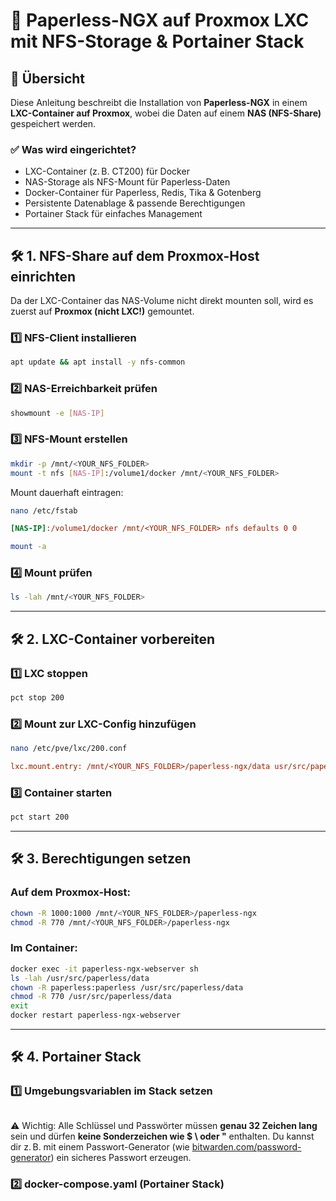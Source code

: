# 🚀 Paperless-NGX auf Proxmox LXC mit NFS-Storage & Portainer Stack

## 📌 Übersicht

Diese Anleitung beschreibt die Installation von **Paperless-NGX** in einem **LXC-Container auf Proxmox**, wobei die Daten auf einem **NAS (NFS-Share)** gespeichert werden.

### ✅ Was wird eingerichtet?

* LXC-Container (z. B. CT200) für Docker
* NAS-Storage als NFS-Mount für Paperless-Daten
* Docker-Container für Paperless, Redis, Tika & Gotenberg
* Persistente Datenablage & passende Berechtigungen
* Portainer Stack für einfaches Management

---

## 🛠 1. NFS-Share auf dem Proxmox-Host einrichten

Da der LXC-Container das NAS-Volume nicht direkt mounten soll, wird es zuerst auf **Proxmox (nicht LXC!)** gemountet.

### 1️⃣ NFS-Client installieren

```bash
apt update && apt install -y nfs-common
```

### 2️⃣ NAS-Erreichbarkeit prüfen

```bash
showmount -e [NAS-IP]
```

### 3️⃣ NFS-Mount erstellen

```bash
mkdir -p /mnt/<YOUR_NFS_FOLDER>
mount -t nfs [NAS-IP]:/volume1/docker /mnt/<YOUR_NFS_FOLDER>
```

Mount dauerhaft eintragen:

```bash
nano /etc/fstab
```

```ini
[NAS-IP]:/volume1/docker /mnt/<YOUR_NFS_FOLDER> nfs defaults 0 0
```

```bash
mount -a
```

### 4️⃣ Mount prüfen

```bash
ls -lah /mnt/<YOUR_NFS_FOLDER>
```

---

## 🛠 2. LXC-Container vorbereiten

### 1️⃣ LXC stoppen

```bash
pct stop 200
```

### 2️⃣ Mount zur LXC-Config hinzufügen

```bash
nano /etc/pve/lxc/200.conf
```

```ini
lxc.mount.entry: /mnt/<YOUR_NFS_FOLDER>/paperless-ngx/data usr/src/paperless/data none bind,create=dir 0 0,rw
```

### 3️⃣ Container starten

```bash
pct start 200
```

---

## 🛠 3. Berechtigungen setzen

### Auf dem Proxmox-Host:

```bash
chown -R 1000:1000 /mnt/<YOUR_NFS_FOLDER>/paperless-ngx
chmod -R 770 /mnt/<YOUR_NFS_FOLDER>/paperless-ngx
```

### Im Container:

```bash
docker exec -it paperless-ngx-webserver sh
ls -lah /usr/src/paperless/data
chown -R paperless:paperless /usr/src/paperless/data
chmod -R 770 /usr/src/paperless/data
exit
docker restart paperless-ngx-webserver
```

---

## 🛠 4. Portainer Stack

### 1️⃣ Umgebungsvariablen im Stack setzen

```bash:Archiv/paperless-ngx/.env.example
```

⚠️ Wichtig: Alle Schlüssel und Passwörter müssen **genau 32 Zeichen lang** sein und dürfen **keine Sonderzeichen wie $ \ oder "** enthalten. Du kannst dir z. B. mit einem Passwort-Generator (wie [bitwarden.com/password-generator](https://bitwarden.com/password-generator)) ein sicheres Passwort erzeugen.

### 2️⃣ docker-compose.yaml (Portainer Stack)

```yaml:Archiv/paperless-ngx/docker-compose.yml
```

<!-- Hinweis: Diese Anleitung basiert auf einem externen YouTube-Tutorial. Probleme wurden mit ChatGPT gelöst und die Anleitung entsprechend überarbeitet. -->
